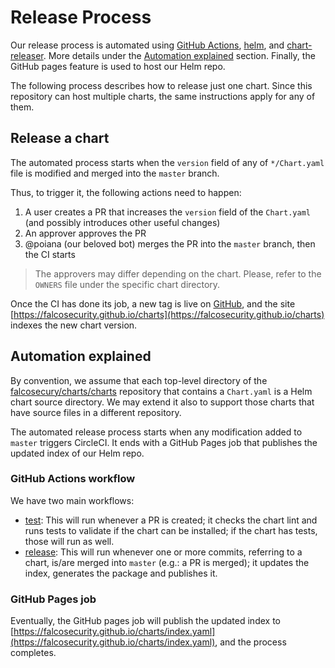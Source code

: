 # Release Process

Our release process is automated using [GitHub Actions](.github/workflows/release.yml), [helm](https://github.com/helm/helm), and [chart-releaser](https://github.com/helm/chart-releaser). More details under the [Automation explained](#Automation-explained) section. Finally, the GitHub pages feature is used to host our Helm repo.

The following process describes how to release just one chart. Since this repository can host multiple charts, the same instructions apply for any of them.

## Release a chart

The automated process starts when the `version` field of any of `*/Chart.yaml` file is modified and merged into the `master` branch.

Thus, to trigger it, the following actions need to happen:

1. A user creates a PR that increases the `version` field of the `Chart.yaml` (and possibly introduces other useful changes)
2. An approver approves the PR
3. @poiana (our beloved bot) merges the PR into the `master` branch, then the CI starts

> The approvers may differ depending on the chart. Please, refer to the `OWNERS` file under the specific chart directory.

Once the CI has done its job, a new tag is live on [GitHub](https://github.com/falcosecurity/falco-exporter/releases), and the site [https://falcosecurity.github.io/charts](https://falcosecurity.github.io/charts) indexes the new chart version.

## Automation explained

By convention, we assume that each top-level directory of the [falcosecury/charts/charts](https://github.com/falcosecurity/charts/tree/master/charts) repository that contains a `Chart.yaml` is a Helm chart source directory. We may extend it also to support those charts that have source files in a different repository.

The automated release process starts when any modification added to `master` triggers CircleCI. It ends with a GitHub Pages job that publishes the updated index of our Helm repo.

### GitHub Actions workflow

We have two main workflows:

- [test](.github/workflows/test.yml): This will run whenever a PR is created; it checks the chart lint and runs tests to validate if the chart can be installed; if the chart has tests, those will run as well.
- [release](.github/workflows/release.yml): This will run whenever one or more commits, referring to a chart, is/are merged into `master` (e.g.: a PR is merged); it updates the index, generates the package and publishes it.

### GitHub Pages job

Eventually, the GitHub pages job will publish the updated index to [https://falcosecurity.github.io/charts/index.yaml](https://falcosecurity.github.io/charts/index.yaml), and the process completes.
